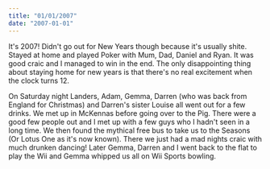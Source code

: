 ```yaml
---
title: "01/01/2007"
date: "2007-01-01"
---
```

It's 2007! Didn't go out for New Years though because it's usually shite. Stayed at home and played Poker with Mum, Dad, Daniel and Ryan. It was good craic and I managed to win in the end. The only disappointing thing about staying home for new years is that there's no real excitement when the clock turns 12.

On Saturday night Landers, Adam, Gemma, Darren (who was back from England for Christmas) and Darren's sister Louise all went out for a few drinks. We met up in McKennas before going over to the Pig. There were a good few people out and I met up with a few guys who I hadn't seen in a long time. We then found the mythical free bus to take us to the Seasons (Or Lotus One as it's now known). There we just had a mad nights craic with much drunken dancing! Later Gemma, Darren and I went back to the flat to play the Wii and Gemma whipped us all on Wii Sports bowling.